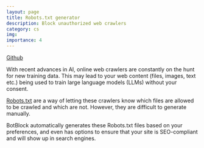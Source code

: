 ```yaml
---
layout: page
title: Robots.txt generator
description: Block unauthorized web crawlers
category: cs
img:
importance: 4
---
```


[Github](https://github.com/sidnarsipur/BotBlock)

With recent advances in AI, online web crawlers are constantly on the hunt for new training data. This may lead to your web content (files, images, text etc.) being used to train large language models (LLMs) without your consent.

[Robots.txt](https://developers.google.com/search/docs/crawling-indexing/robots/create-robots-txt) are a way of letting these crawlers know which files are allowed to be crawled and which are not. However, they are difficult to generate manually.

BotBlock automatically generates these Robots.txt files based on your preferences, and even has options to ensure that your site is SEO-compliant and will show up in search engines.
